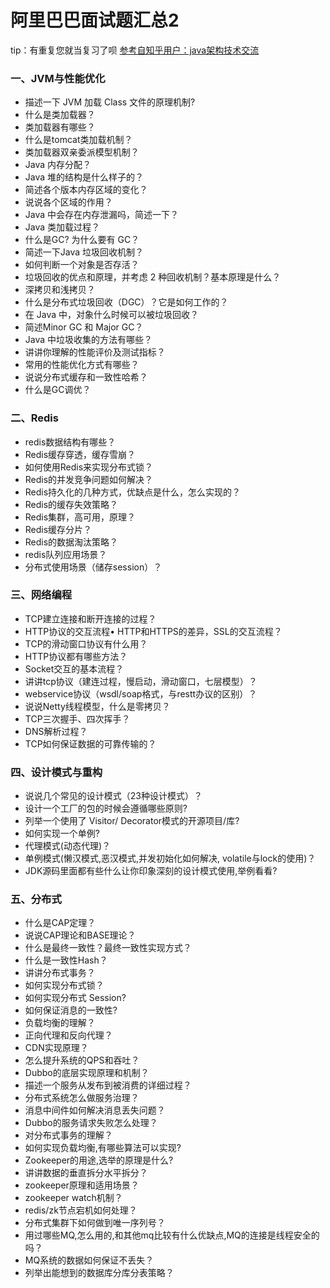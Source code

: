 # 阿里巴巴面试题汇总2
tip：有重复您就当复习了呗
[参考自知乎用户：java架构技术交流](https://zhuanlan.zhihu.com/p/57062052)
### 一、JVM与性能优化
- 描述一下 JVM 加载 Class 文件的原理机制?
- 什么是类加载器？
- 类加载器有哪些？
- 什么是tomcat类加载机制？
- 类加载器双亲委派模型机制？
- Java 内存分配？
- Java 堆的结构是什么样子的？
- 简述各个版本内存区域的变化？
- 说说各个区域的作用？
- Java 中会存在内存泄漏吗，简述一下？
- Java 类加载过程？
- 什么是GC? 为什么要有 GC？
- 简述一下Java 垃圾回收机制？
- 如何判断一个对象是否存活？
- 垃圾回收的优点和原理，并考虑 2 种回收机制？基本原理是什么？
- 深拷贝和浅拷贝？
- 什么是分布式垃圾回收（DGC）？它是如何工作的？
- 在 Java 中，对象什么时候可以被垃圾回收？
- 简述Minor GC 和 Major GC？
- Java 中垃圾收集的方法有哪些？
- 讲讲你理解的性能评价及测试指标？
- 常用的性能优化方式有哪些？
- 说说分布式缓存和一致性哈希？
- 什么是GC调优？
### 二、Redis

- redis数据结构有哪些？
- Redis缓存穿透，缓存雪崩？
- 如何使用Redis来实现分布式锁？
- Redis的并发竞争问题如何解决？
- Redis持久化的几种方式，优缺点是什么，怎么实现的？
- Redis的缓存失效策略？
- Redis集群，高可用，原理？
- Redis缓存分片？
- Redis的数据淘汰策略？
- redis队列应用场景？
- 分布式使用场景（储存session）？
### 三、网络编程

- TCP建立连接和断开连接的过程？
- HTTP协议的交互流程• HTTP和HTTPS的差异，SSL的交互流程？
- TCP的滑动窗口协议有什么用？
- HTTP协议都有哪些方法？
- Socket交互的基本流程？
- 讲讲tcp协议（建连过程，慢启动，滑动窗口，七层模型）？
- webservice协议（wsdl/soap格式，与restt办议的区别）？
- 说说Netty线程模型，什么是零拷贝？
- TCP三次握手、四次挥手？
- DNS解析过程？
- TCP如何保证数据的可靠传输的？
### 四、设计模式与重构

- 说说几个常见的设计模式（23种设计模式）？
- 设计一个工厂的包的时候会遵循哪些原则?
- 列举一个使用了 Visitor/ Decorator模式的开源项目/库?
- 如何实现一个单例?
- 代理模式(动态代理)？
- 单例模式(懒汉模式,恶汉模式,并发初始化如何解决, volatile与lock的使用)？
- JDK源码里面都有些什么让你印象深刻的设计模式使用,举例看看?
### 五、分布式

- 什么是CAP定理？
- 说说CAP理论和BASE理论？
- 什么是最终一致性？最终一致性实现方式？
- 什么是一致性Hash？
- 讲讲分布式事务？
- 如何实现分布式锁？
- 如何实现分布式 Session?
- 如何保证消息的一致性?
- 负载均衡的理解？
- 正向代理和反向代理？
- CDN实现原理？
- 怎么提升系统的QPS和吞吐？
- Dubbo的底层实现原理和机制？
- 描述一个服务从发布到被消费的详细过程？
- 分布式系统怎么做服务治理？
- 消息中间件如何解决消息丢失问题？
- Dubbo的服务请求失败怎么处理？
- 对分布式事务的理解？
- 如何实现负载均衡,有哪些算法可以实现?
- Zookeeper的用途,选举的原理是什么?
- 讲讲数据的垂直拆分水平拆分？
- zookeeper原理和适用场景？
- zookeeper watch机制？
- redis/zk节点宕机如何处理？
- 分布式集群下如何做到唯一序列号？
- 用过哪些MQ,怎么用的,和其他mq比较有什么优缺点,MQ的连接是线程安全的吗？
- MQ系统的数据如何保证不丢失？
- 列举出能想到的数据库分库分表策略？
